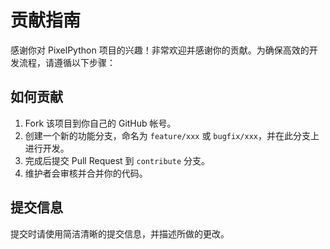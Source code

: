 # 贡献指南

感谢你对 PixelPython 项目的兴趣！非常欢迎并感谢你的贡献。为确保高效的开发流程，请遵循以下步骤：

## 如何贡献

1. Fork 该项目到你自己的 GitHub 帐号。
2. 创建一个新的功能分支，命名为 `feature/xxx` 或 `bugfix/xxx`，并在此分支上进行开发。
3. 完成后提交 Pull Request 到 `contribute` 分支。
4. 维护者会审核并合并你的代码。

## 提交信息

提交时请使用简洁清晰的提交信息，并描述所做的更改。

